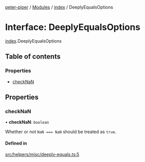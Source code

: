 [peter-piper](../README.md) / [Modules](../modules.md) / [index](../modules/index.md) / DeeplyEqualsOptions

# Interface: DeeplyEqualsOptions

[index](../modules/index.md).DeeplyEqualsOptions

## Table of contents

### Properties

- [checkNaN](index.DeeplyEqualsOptions.md#checknan)

## Properties

### checkNaN

• **checkNaN**: `boolean`

Whether or not `NaN === NaN` should be treated as `true`.

#### Defined in

[src/helpers/misc/deeply-equals.ts:5](https://github.com/jdeurt/peter-piper/blob/2d1123c/src/helpers/misc/deeply-equals.ts#L5)
